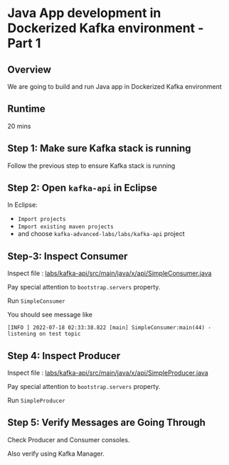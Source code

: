 <link rel='stylesheet' href='assets/css/main.css'/>

# Java App development in Dockerized Kafka environment - Part 1

## Overview

We are going to build and run Java app in Dockerized Kafka environment

## Runtime

20 mins

## Step 1: Make sure Kafka stack is running

Follow the previous step to ensure Kafka stack is running

## Step 2: Open `kafka-api` in Eclipse

In Eclipse:

- `Import projects`
- `Import existing maven projects`
- and choose `kafka-advanced-labs/labs/kafka-api` project

## Step-3: Inspect Consumer

Inspect file : [labs/kafka-api/src/main/java/x/api/SimpleConsumer.java](labs/kafka-api/src/main/java/x/api/SimpleConsumer.java)

Pay special attention to `bootstrap.servers` property.

Run `SimpleConsumer`

You should see message like

```console
[INFO ] 2022-07-18 02:33:38.822 [main] SimpleConsumer:main(44) - listening on test topic
```

## Step 4: Inspect Producer

Inspect file : [labs/kafka-api/src/main/java/x/api/SimpleProducer.java](labs/kafka-api/src/main/java/x/api/SimpleProducer.java)

Pay special attention to `bootstrap.servers` property.


Run `SimpleProducer`

## Step 5: Verify Messages are Going Through

Check Producer and Consumer consoles.

Also verify using Kafka Manager.




    